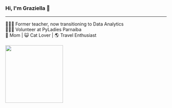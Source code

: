 ### Hi, I'm Graziella 👋
<hr>
👩🏻‍💻 Former teacher, now transitioning to Data Analytics <br />
👩🏻‍🏫 Volunteer at PyLadies Parnaiba <br />
🤍  Mom | 😺 Cat Lover | 🌎 Travel Enthusiast <br />

<br />
<div>
  <a href="https://github.com/graziellamorais">
  <img height=180 align="center" src="https://github-readme-stats.vercel.app/api/top-langs/?username=graziellamorais&layout=compact&langs_count=7&theme=omni"/>
</div>

